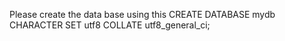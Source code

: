 Please create the data base using this CREATE DATABASE mydb  CHARACTER SET utf8   COLLATE utf8_general_ci;
